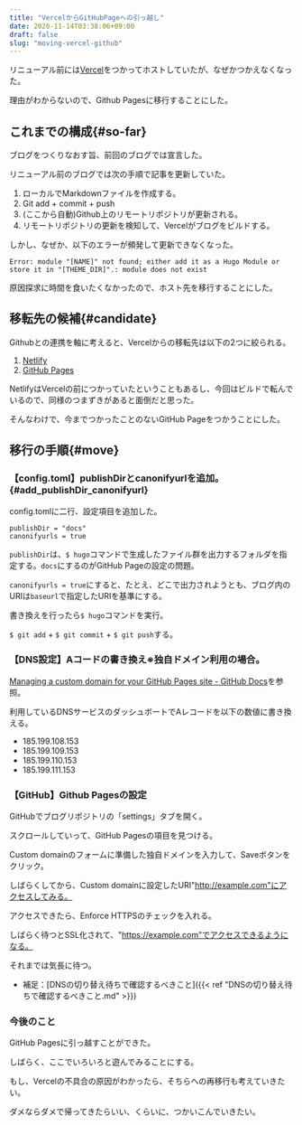```yaml
---
title: "VercelからGitHubPageへの引っ越し"
date: 2020-11-14T03:38:06+09:00
draft: false
slug: "moving-vercel-github"
---
```


リニューアル前には[Vercel](https://vercel.com/)をつかってホストしていたが、なぜかつかえなくなった。

理由がわからないので、Github Pagesに移行することにした。

<!-- more -->

これまでの構成{#so-far}
----

ブログをつくりなおす旨、前回のブログでは宣言した。

リニューアル前のブログでは次の手順で記事を更新していた。

1. ローカルでMarkdownファイルを作成する。
2. Git add + commit + push
3. (ここから自動)Github上のリモートリポジトリが更新される。
4. リモートリポジトリの更新を検知して、Vercelがブログをビルドする。

しかし、なぜか、以下のエラーが頻発して更新できなくなった。

```
Error: module "[NAME]" not found; either add it as a Hugo Module or store it in "[THEME_DIR]".: module does not exist
```

原因探求に時間を食いたくなかったので、ホスト先を移行することにした。

移転先の候補{#candidate}
----

Githubとの連携を軸に考えると、Vercelからの移転先は以下の2つに絞られる。

1. [Netlify](https://www.netlify.com/)
2. [GitHub Pages](https://pages.github.com/)

NetlifyはVercelの前につかっていたということもあるし、今回はビルドで転んでいるので、同様のつまずきがあると面倒だと思った。

そんなわけで、今までつかったことのないGitHub Pageをつかうことにした。

移行の手順{#move}
----

### 【config.toml】publishDirとcanonifyurlを追加。{#add_publishDir_canonifyurl}

config.tomlに二行、設定項目を追加した。

```
publishDir = "docs"
canonifyurls = true
```

`publishDir`は、`$ hugo`コマンドで生成したファイル群を出力するフォルダを指定する。`docs`にするのがGitHub Pageの設定の問題。

`canonifyurls = true`にすると、たとえ、どこで出力されようとも、ブログ内のURIは`baseurl`で指定したURIを基準にする。

書き換えを行ったら`$ hugo`コマンドを実行。

`$ git add` + `$ git commit` + `$ git push`する。

### 【DNS設定】Aコードの書き換え※独自ドメイン利用の場合。

[Managing a custom domain for your GitHub Pages site - GitHub Docs](https://docs.github.com/en/free-pro-team@latest/github/working-with-github-pages/managing-a-custom-domain-for-your-github-pages-site)を参照。

利用しているDNSサービスのダッシュボートでAレコードを以下の数値に書き換える。

- 185.199.108.153
- 185.199.109.153
- 185.199.110.153
- 185.199.111.153

### 【GitHub】Github Pagesの設定

GitHubでブログリポジトリの「settings」タブを開く。

スクロールしていって、GitHub Pagesの項目を見つける。

Custom domainのフォームに準備した独自ドメインを入力して、Saveボタンをクリック。

しばらくしてから、Custom domainに設定したURI"http://example.com"にアクセスしてみる。

アクセスできたら、Enforce HTTPSのチェックを入れる。

しばらく待つとSSL化されて、"https://example.com"でアクセスできるようになる。

それまでは気長に待つ。

* 補足：[DNSの切り替え待ちで確認するべきこと]({{< ref "DNSの切り替え待ちで確認するべきこと.md" >}})

### 今後のこと

GitHub Pagesに引っ越すことができた。

しばらく、ここでいろいろと遊んでみることにする。

もし、Vercelの不具合の原因がわかったら、そちらへの再移行も考えていきたい。

ダメならダメで帰ってきたらいい、くらいに、つかいこんでいきたい。
